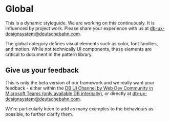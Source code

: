 # Global

This is a dynamic styleguide. We are working on this continuously. It is influenced by project work. Please share your experience with us at db-ux-designsystem@deutschebahn.com.

The global category defines visual elements such as color, font families, and motion. While not technically UI components, these elements are critical to document in the pattern library.

## Give us your feedback

<!-- markdownlint-disable MD033 -->

This is only the beta version of our framework and we really want your feedback - either within the <a href="https://db.de/krnm74" target="_blank" rel="noopener noreferrer">DB UI Channel by Web Dev Community in Microsoft Teams (only available DB internally)</a>, or directly at [db-ux-designsystem@deutschebahn.com](mailto:db-ux-designsystem@deutschebahn.com).

<!-- markdownlint-enable MD033 -->

We're particularly keen to add as many examples to the behaviours as possible, to further clarify them.
